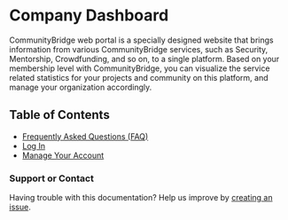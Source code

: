 # Company Dashboard

CommunityBridge web portal is a specially designed website that brings information from various CommunityBridge services, such as Security, Mentorship, Crowdfunding, and so on, to a single platform. Based on your membership level with CommunityBridge, you can visualize the service related statistics for your projects and community on this platform, and manage your organization accordingly.

## Table of Contents

* [Frequently Asked Questions \(FAQ\)](../)
* [Log In](../../sso/sign-in/)
* [Manage Your Account](manage-your-profile.md)

### Support or Contact

Having trouble with this documentation? Help us improve by [creating an issue](https://github.com/communitybridge/docs/issues).

